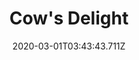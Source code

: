 ---
templateKey: blog-post
featuredpost: false
date: 2020-03-01T03:43:43.711Z
featuredimage: /img/quest_bg1.png
imgBg: quest_bg1
title: Cow's Delight
description: Marnie wants to give her cows a special treat. She's asking for a single bunch of amaranth.
reward: 500 & 1 Friendship heart
tags:
  - Mail
  - fall
  - Fall 3
  - Marnie
  - Amaranth
---